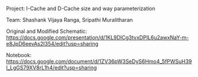 Project: I-Cache and D-Cache size and way parameterization

Team: Shashank Vijaya Ranga, Sripathi Muralitharan

Original and Modified Schematic: https://docs.google.com/presentation/d/1KL9DlCg3tvxDPIL6u2awxNaY-m-e8JpD6eevAs2I354/edit?usp=sharing

Notebook: https://docs.google.com/document/d/1ZV36pW3SeDyS6Hmo4_5fPWSuH39I_LgGS79XV8rL1h4/edit?usp=sharing
